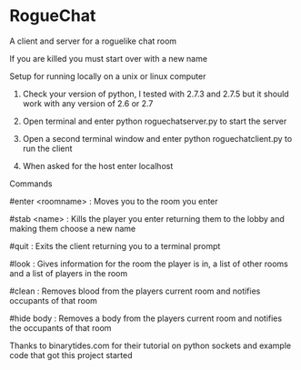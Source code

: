 RogueChat
=========

A client and server for a roguelike chat room

If you are killed you must start over with a new name

Setup for running locally on a unix or linux computer

1. Check your version of python, I tested with 2.7.3 and 2.7.5 but it should work with any version of 2.6 or 2.7

2. Open terminal and enter python roguechatserver.py to start the server

3. Open a second terminal window and enter python roguechatclient.py to run the client

4. When asked for the host enter localhost

Commands

\#enter \<roomname\> : Moves you to the room you enter

\#stab \<name\> : Kills the player you enter returning them to the lobby and making them choose a new name

\#quit : Exits the client returning you to a terminal prompt

\#look : Gives information for the room the player is in, a list of other rooms and a list of players in the room

\#clean : Removes blood from the players current room and notifies occupants of that room

\#hide body : Removes a body from the players current room and notifies the occupants of that room


Thanks to binarytides.com for their tutorial on python sockets and example code that got this project started